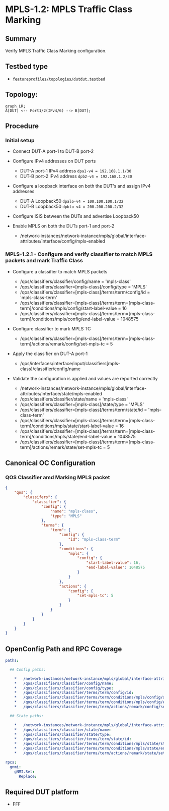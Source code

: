 # MPLS-1.2: MPLS Traffic Class Marking

## Summary

Verify MPLS Traffic Class Marking configuration.

## Testbed type

*  [`featureprofiles/topologies/dutdut.testbed`](https://github.com/openconfig/featureprofiles/blob/main/topologies/dutdut.testbed)

## Topology:

```mermaid
graph LR;
A[DUT] <-- Port1/2(IPv4/6) --> B[DUT];
```

## Procedure

### Initial setup

*   Connect DUT-A port-1 to DUT-B port-2

*   Configure IPv4 addresses on DUT ports

    *   DUT-A port-1 IPv4 address ```dpa1-v4 = 192.168.1.1/30```
    *   DUT-B port-2 IPv4 address ```dpb2-v4 = 192.168.1.2/30```

*   Configure a loopback interface on both the DUT's and assign IPv4 addresses

    *   DUT-A Loopback50 ```dpalo-v4 = 100.100.100.1/32```
    *   DUT-B Loopback50 ```dpblo-v4 = 200.200.200.2/32```

*   Configure ISIS between the DUTs and advertise Loopback50

*   Enable MPLS on both the DUTs port-1 and port-2

    *   /network-instances/network-instance/mpls/global/interface-attributes/interface/config/mpls-enabled

### MPLS-1.2.1 - Configure and verify classifier to match MPLS packets and mark Traffic Class

*   Configure a classifier to match MPLS packets

    *   /qos/classifiers/classifier/config/name = 'mpls-class'
    *   /qos/classifiers/classifier=[mpls-class]/config/type = 'MPLS'
    *   /qos/classifiers/classifier=[mpls-class]/terms/term/config/id = 'mpls-class-term'
    *   /qos/classifiers/classifier=[mpls-class]/terms/term=[mpls-class-term]/conditions/mpls/config/start-label-value = 16
    *   /qos/classifiers/classifier=[mpls-class]/terms/term=[mpls-class-term]/conditions/mpls/config/end-label-value = 1048575

*   Configure classifier to mark MPLS TC

    *   /qos/classifiers/classifier=[mpls-class]/terms/term=[mpls-class-term]/actions/remark/config/set-mpls-tc = 5

*   Apply the classifier on DUT-A port-1

    *   /qos/interfaces/interface/input/classifiers[mpls-class]/classifier/config/name

*   Validate the configuration is applied and values are reported correctly

    *   /network-instances/network-instance/mpls/global/interface-attributes/interface/state/mpls-enabled
    *   /qos/classifiers/classifier/state/name = 'mpls-class'
    *   /qos/classifiers/classifier=[mpls-class]/state/type = 'MPLS'
    *   /qos/classifiers/classifier=[mpls-class]/terms/term/state/id = 'mpls-class-term'
    *   /qos/classifiers/classifier=[mpls-class]/terms/term=[mpls-class-term]/conditions/mpls/state/start-label-value = 16
    *   /qos/classifiers/classifier=[mpls-class]/terms/term=[mpls-class-term]/conditions/mpls/state/end-label-value = 1048575
    *   /qos/classifiers/classifier=[mpls-class]/terms/term=[mpls-class-term]/actions/remark/state/set-mpls-tc = 5


## Canonical OC Configuration

### QOS Classifier amd Marking MPLS packet

```json
{
    "qos": {
        "classifers": {
            "classifier": {
                "config": {
                    "name": "mpls-class",
                    "type": "MPLS"
                },
                "terms": {
                    "term": {
                        "config": {
                            "id": "mpls-class-term"
                        },
                        "conditions": {
                            "mpls": {
                                "config": {
                                    "start-label-value": 16,
                                    "end-label-value": 1048575
                                }
                            }
                        },
                        "actions": {
                            "config": {
                                "set-mpls-tc": 5
                            }
                        }
                    }
                }
            }
        }
    }
}
```

## OpenConfig Path and RPC Coverage

```yaml
paths:

  ## Config paths:

    *   /network-instances/network-instance/mpls/global/interface-attributes/interface/config/mpls-enabled:
    *   /qos/classifiers/classifier/config/name:
    *   /qos/classifiers/classifier/config/type:
    *   /qos/classifiers/classifier/terms/term/config/id:
    *   /qos/classifiers/classifier/terms/term/conditions/mpls/config/start-label-value:
    *   /qos/classifiers/classifier/terms/term/conditions/mpls/config/end-label-value:
    *   /qos/classifiers/classifier/terms/term/actions/remark/config/set-mpls-tc:

  ## State paths:

    *   /network-instances/network-instance/mpls/global/interface-attributes/interface/state/mpls-enabled:
    *   /qos/classifiers/classifier/state/name:
    *   /qos/classifiers/classifier/state/type:
    *   /qos/classifiers/classifier/terms/term/state/id:
    *   /qos/classifiers/classifier/terms/term/conditions/mpls/state/start-label-value:
    *   /qos/classifiers/classifier/terms/term/conditions/mpls/state/end-label-value:
    *   /qos/classifiers/classifier/terms/term/actions/remark/state/set-mpls-tc:

rpcs:
  gnmi:
    gNMI.Set:
      Replace:
```

## Required DUT platform

*   FFF

